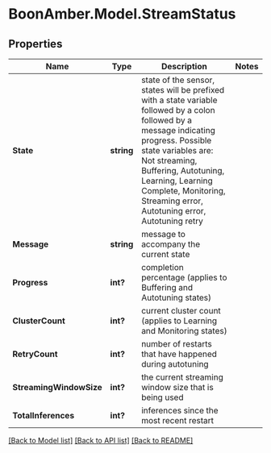 # BoonAmber.Model.StreamStatus
## Properties

Name | Type | Description | Notes
------------ | ------------- | ------------- | -------------
**State** | **string** | state of the sensor, states will be prefixed with a state variable  followed by a colon followed by a message indicating progress.  Possible state variables  are: Not streaming, Buffering, Autotuning, Learning, Learning Complete, Monitoring,  Streaming error,  Autotuning error, Autotuning retry | 
**Message** | **string** | message to accompany the current state | 
**Progress** | **int?** | completion percentage (applies to Buffering and Autotuning states) | 
**ClusterCount** | **int?** | current cluster count (applies to Learning and Monitoring states) | 
**RetryCount** | **int?** | number of restarts that have happened during autotuning | 
**StreamingWindowSize** | **int?** | the current streaming window size that is being used | 
**TotalInferences** | **int?** | inferences since the most recent restart | 

[[Back to Model list]](../README.md#documentation-for-models) [[Back to API list]](../README.md#documentation-for-api-endpoints) [[Back to README]](../README.md)

